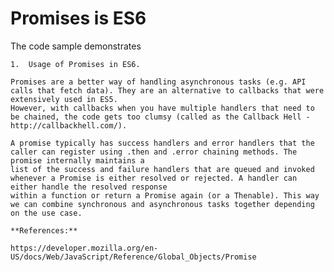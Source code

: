 # Promises is ES6

The code sample demonstrates 
    
    1.  Usage of Promises in ES6.

    Promises are a better way of handling asynchronous tasks (e.g. API calls that fetch data). They are an alternative to callbacks that were extensively used in ES5.
    However, with callbacks when you have multiple handlers that need to be chained, the code gets too clumsy (called as the Callback Hell - http://callbackhell.com/).

    A promise typically has success handlers and error handlers that the caller can register using .then and .error chaining methods. The promise internally maintains a 
    list of the success and failure handlers that are queued and invoked whenever a Promise is either resolved or rejected. A handler can either handle the resolved response
    within a function or return a Promise again (or a Thenable). This way we can combine synchronous and asynchronous tasks together depending on the use case.

    **References:**

    https://developer.mozilla.org/en-US/docs/Web/JavaScript/Reference/Global_Objects/Promise